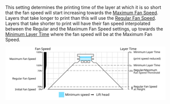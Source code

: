 This setting determines the printing time of the layer at which it is so short that the fan speed will start increasing towards the [Maximum Fan Speed](cool_fan_speed_max). Layers that take longer to print than this will use the [Regular Fan Speed](cool_fan_speed_min). Layers that take shorter to print will have their fan speed interpolated between the Regular and the Maximum Fan Speed settings, up towards the [Minimum Layer Time](cool_min_layer_time) where the fan speed will be at the Maximum Fan Speed.

![Which fan speed is used where](images/cool_fan_speed.svg)